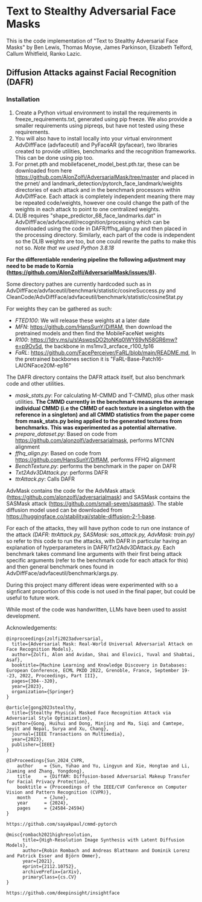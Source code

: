 # Text to Stealthy Adversarial Face Masks

This is the code implementation of "Text to Stealthy Adversarial Face Masks" by Ben Lewis, Thomas Moyse, James Parkinson, Elizabeth Telford, Callum Whitfield, Ranko Lazic.

## Diffusion Attacks against Facial Recognition (DAFR)

###  Installation

1. Create a Python virtual environment to install the requirements in freeze_requirements.txt, generated using pip freeze. We also provide a smaller requirements using pipreqs, but have not tested using these requirements.
2. You will also have to install locally into your virtual environment AdvDiffFace (advfaceutil) and PyFaceAR (pyfacear), two libraries created to provide utilities, benchmarks and the recognition frameworks. This can be done using pip too.
3. For prnet.pth and mobilefacenet_model_best.pth.tar, these can be downloaded from here https://github.com/AlonZolfi/AdversarialMask/tree/master and placed in the prnet/ and landmark_detection/pytorch_face_landmark/weights directories of each attack and in the benchmark processors within AdvDiffFace. Each attack is completely independent meaning there may be repeated code/weights, however one could change the path of the weights in each attack to point to one centralized weights. 
4. DLIB requires "shape_predictor_68_face_landmarks.dat" in AdvDiffFace/advfaceutil/recognition/processing which can be downloaded using the code in  DAFR/ffhq_align.py and then placed in the processing directory. Similarly, each part of the code is independent so the DLIB weights are too, but one could rewrite the paths to make this not so.
*Note that we used Python 3.8.18*

**For the differentiable rendering pipeline the following adjustment may need to be made to Kornia (https://github.com/AlonZolfi/AdversarialMask/issues/8).**

Some directory pathes are currently hardcoded such as in AdvDiffFace/advfaceutil/benchmark/statistic/cosineSuccess.py and CleanCode/AdvDiffFace/advfaceutil/benchmark/statistic/cosineStat.py

For weights they can be gathered as such:
* *FTED100*: We will release these weights at a later date
* *MFN*: https://github.com/HansSunY/DiffAM, then download the pretrained models and then find the MobileFaceNet weights
* *R100*: https://1drv.ms/u/s!AswpsDO2toNKq0lWY69vN58GR6mw?e=p9Ov5d, the backbone in ms1mv3_arcface_r100_fp16 
* *FaRL*: https://github.com/FacePerceiver/FaRL/blob/main/README.md, In the pretrained backbones section it is "FaRL-Base-Patch16-LAIONFace20M-ep16"

The DAFR directory contains the DAFR attack itself, but also benchmark code and other utilities.

* *mask_stats.py*: For calculating M-CMMD and T-CMMD, plus other mask utilities. **The CMMD currently in the benchmark measures the average individual CMMD (i.e the CMMD of each texture in a singleton with the reference in a singleton) and all CMMD statistics from the paper come from mask_stats.py being applied to the generated textures from benchmarks. This was experimented as a potential alternative.**
* *prepare_dataset.py*: Based on code from https://github.com/alonzolfi/adversarialmask, performs MTCNN alignment
* *ffhq_align.py*: Based on code from https://github.com/HansSunY/DiffAM, performs FFHQ alignment
* *BenchTexture.py*: performs the benchmark in the paper on DAFR
* *Txt2Adv3DAttack.py*: performs DAFR
* *ttrAttack.py*: Calls DAFR

AdvMask contains the code for the AdvMask attack (https://github.com/alonzolfi/adversarialmask) and SASMask contains the SASMask attack (https://github.com/small-seven/sasmask). The stable diffusion model used can be downloaded from https://huggingface.co/stabilityai/stable-diffusion-2-1-base.

For each of the attacks, they will have python code to run one instance of the attack *(DAFR: ttrAttack.py, SASMask: sas_attack.py, AdvMask: train.py)* so refer to this code to run the attacks, with DAFR in particular having an explanation of hyperparameters in DAFR/Txt2Adv3DAttack.py. Each benchmark takes command line arguments with their first being attack specific arguments (refer to the benchmark code for each attack for this) and then general benchmark ones found in AdvDiffFace/advfaceutil/benchmark/args.py.

During this project many different ideas were experimented with so a signficant proportion of this code is not used in the final paper, but could be useful to future work.

While most of the code was handwritten, LLMs have been used to assist development.

Acknowledgements:
```
@inproceedings{zolfi2023adversarial,
  title={Adversarial Mask: Real-World Universal Adversarial Attack on Face Recognition Models},
  author={Zolfi, Alon and Avidan, Shai and Elovici, Yuval and Shabtai, Asaf},
  booktitle={Machine Learning and Knowledge Discovery in Databases: European Conference, ECML PKDD 2022, Grenoble, France, September 19--23, 2022, Proceedings, Part III},
  pages={304--320},
  year={2023},
  organization={Springer}
}

@article{gong2023stealthy,
  title={Stealthy Physical Masked Face Recognition Attack via Adversarial Style Optimization},
  author={Gong, Huihui and Dong, Minjing and Ma, Siqi and Camtepe, Seyit and Nepal, Surya and Xu, Chang},
  journal={IEEE Transactions on Multimedia},
  year={2023},
  publisher={IEEE}
}

@InProceedings{Sun_2024_CVPR,
    author    = {Sun, Yuhao and Yu, Lingyun and Xie, Hongtao and Li, Jiaming and Zhang, Yongdong},
    title     = {DiffAM: Diffusion-based Adversarial Makeup Transfer for Facial Privacy Protection},
    booktitle = {Proceedings of the IEEE/CVF Conference on Computer Vision and Pattern Recognition (CVPR)},
    month     = {June},
    year      = {2024},
    pages     = {24584-24594}
}

https://github.com/sayakpaul/cmmd-pytorch

@misc{rombach2021highresolution,
      title={High-Resolution Image Synthesis with Latent Diffusion Models}, 
      author={Robin Rombach and Andreas Blattmann and Dominik Lorenz and Patrick Esser and Björn Ommer},
      year={2021},
      eprint={2112.10752},
      archivePrefix={arXiv},
      primaryClass={cs.CV}
}

https://github.com/deepinsight/insightface
```